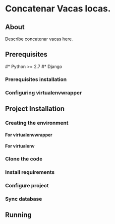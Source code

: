 # Concatenar Vacas locas.

## About

Describe concatenar vacas here.

## Prerequisites

#* Python >= 2.7
#* Django

### Prerequisites installation


### Configuring virtualenvwrapper

## Project Installation

### Creating the environment

#### For virtualenvwrapper

#### For virtualenv

### Clone the code

### Install requirements

### Configure project

### Sync database

## Running
